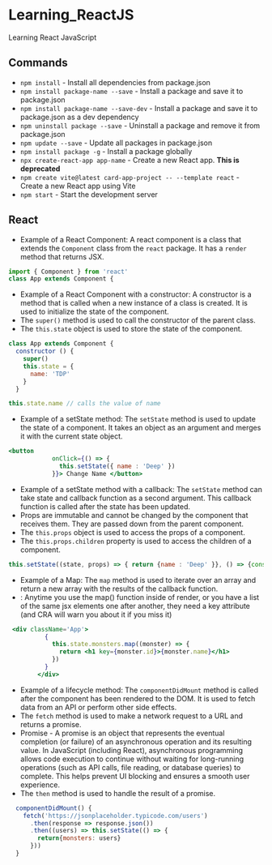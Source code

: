 # Learning_ReactJS

 Learning React JavaScript

## Commands

- `npm install` - Install all dependencies from package.json
- `npm install package-name --save` - Install a package and save it to package.json
- `npm install package-name --save-dev` - Install a package and save it to package.json as a dev dependency 
- `npm uninstall package --save` - Uninstall a package and remove it from package.json
- `npm update --save` - Update all packages in package.json
- `npm install package -g` - Install a package globally
- `npx create-react-app app-name` - Create a new React app. **This is deprecated**
- `npm create vite@latest card-app-project -- --template react` - Create a new React app using Vite
- `npm start` - Start the development server

## React

- Example of a React Component: A react component is a class that extends the `Component` class from the `react` package. It has a `render` method that returns JSX.

```jsx
import { Component } from 'react'
class App extends Component {
```

- Example of a React Component with a constructor: A constructor is a method that is called when a new instance of a class is created. It is used to initialize the state of the component.
- The `super()` method is used to call the constructor of the parent class.
- The `this.state` object is used to store the state of the component.
  
```jsx
class App extends Component {
  constructor () {
    super()
    this.state = {
      name: 'TDP'
    }
  }

this.state.name // calls the value of name
```

- Example of a setState method: The `setState` method is used to update the state of a component. It takes an object as an argument and merges it with the current state object.

```jsx
<button 
            onClick={() => {
              this.setState({ name : 'Deep' })
            }}> Change Name </button>
```

- Example of a setState method with a callback: The `setState` method can take state and callback function as a second argument. This callback function is called after the state has been updated.
- Props are immutable and cannot be changed by the component that receives them. They are passed down from the parent component.
- The `this.props` object is used to access the props of a component.
- The `this.props.children` property is used to access the children of a component.

```jsx
this.setState((state, props) => { return {name : 'Deep' }}, () => {console.log(this.state.name)})
```

- Example of a Map: The `map` method is used to iterate over an array and return a new array with the results of the callback function.
- : Anytime you use the map() function inside of render, or you have a list of the same jsx elements one after another, they need a key attribute (and CRA will warn you about it if you miss it)
  
```jsx
 <div className='App'>
          {
            this.state.monsters.map((monster) => {
              return <h1 key={monster.id}>{monster.name}</h1>
            })
          }
        </div>
```

- Example of a lifecycle method: The `componentDidMount` method is called after the component has been rendered to the DOM. It is used to fetch data from an API or perform other side effects.
- The `fetch` method is used to make a network request to a URL and returns a promise.
- Promise - A promise is an object that represents the eventual completion (or failure) of an asynchronous operation and its resulting value. In JavaScript (including React), asynchronous programming allows code execution to continue without waiting for long-running operations (such as API calls, file reading, or database queries) to complete. This helps prevent UI blocking and ensures a smooth user experience.
- The `then` method is used to handle the result of a promise.

```jsx
  componentDidMount() {
    fetch('https://jsonplaceholder.typicode.com/users')
      .then(response => response.json())
      .then((users) => this.setState(() => {
        return{monsters: users}
      }))
  }
```